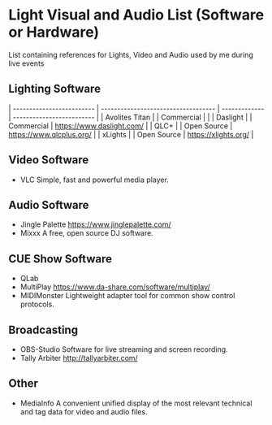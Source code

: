 # Light Visual and Audio List (Software or Hardware)
List containing references for Lights, Video and Audio used by me during live events


## Lighting Software
| ------------------------- | ----------------------------------- | ------------- | ------------------------- |
| Avolites Titan            |                                     | Commercial    |                           |
| Daslight                  |                                     | Commercial    | https://www.daslight.com/ |
| QLC+                      |                                     | Open Source   | https://www.qlcplus.org/  |
| xLights                   |                                     | Open Source   | https://xlights.org/      |


## Video Software

- VLC                 Simple, fast and powerful media player.

## Audio Software

- Jingle Palette      https://www.jinglepalette.com/
- Mixxx               A free, open source DJ software.

## CUE Show Software

- QLab
- MultiPlay       https://www.da-share.com/software/multiplay/
- MIDIMonster     Lightweight adapter tool for common show control protocols.

## Broadcasting

- OBS-Studio          Software for live streaming and screen recording.
- Tally Arbiter       http://tallyarbiter.com/

## Other

- MediaInfo           A convenient unified display of the most relevant technical and tag data for video and audio files.
